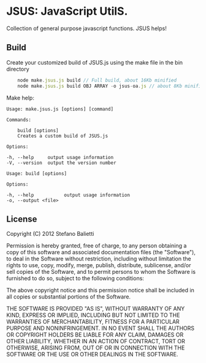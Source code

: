 # JSUS: JavaScript UtilS. 

Collection of general purpose javascript functions. JSUS helps!


## Build

Create your customized build of JSUS.js using the make file in the bin directory

```javascript
	node make.jsus.js build // Full build, about 16Kb minified
	node make.jsus.js build OBJ ARRAY -o jsus-oa.js // about 8Kb minified
```

Make help:

	Usage: make.jsus.js [options] [command]

  	Commands:

		build [options] 
		Creates a custom build of JSUS.js

	Options:

	-h, --help     output usage information
	-V, --version  output the version number

  	Usage: build [options]

	Options:

	-h, --help           output usage information
	-o, --output <file>


## License

Copyright (C) 2012 Stefano Balietti

Permission is hereby granted, free of charge, to any person obtaining a copy of this software and associated documentation files (the "Software"), to deal in the Software without restriction, including without limitation the rights to use, copy, modify, merge, publish, distribute, sublicense, and/or sell copies of the Software, and to permit persons to whom the Software is furnished to do so, subject to the following conditions:

The above copyright notice and this permission notice shall be included in all copies or substantial portions of the Software.

THE SOFTWARE IS PROVIDED "AS IS", WITHOUT WARRANTY OF ANY KIND, EXPRESS OR IMPLIED, INCLUDING BUT NOT LIMITED TO THE WARRANTIES OF MERCHANTABILITY, FITNESS FOR A PARTICULAR PURPOSE AND NONINFRINGEMENT. IN NO EVENT SHALL THE AUTHORS OR COPYRIGHT HOLDERS BE LIABLE FOR ANY CLAIM, DAMAGES OR OTHER LIABILITY, WHETHER IN AN ACTION OF CONTRACT, TORT OR OTHERWISE, ARISING FROM, OUT OF OR IN CONNECTION WITH THE SOFTWARE OR THE USE OR OTHER DEALINGS IN THE SOFTWARE.

